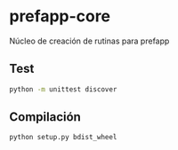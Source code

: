 # prefapp-core

Núcleo de creación de rutinas para prefapp

## Test

```sh
python -m unittest discover
```



## Compilación

```sh
python setup.py bdist_wheel
``` 
